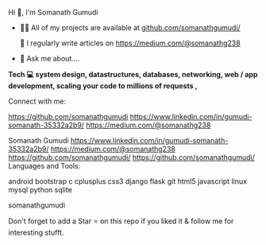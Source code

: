 Hi 👋, I'm Somanath Gumudi
- 👨‍💻 All of my projects are available at [github.com/somanathgumudi/](https://github.com/somanathgumudi/)

    📝 I regularly write articles on https://medium.com/@somanathg238

- 💬 Ask me about....

**Tech 💻 system design, datastructures, databases, networking, web / app development, scaling your code to millions of requests ,**


Connect with me: 

https://github.com/somanathgumudi https://www.linkedin.com/in/gumudi-somanath-35332a2b9/  https://medium.com/@somanathg238 

Somanath Gumudi https://www.linkedin.com/in/gumudi-somanath-35332a2b9/ https://medium.com/@somanathg238 https://github.com/somanathgumudi/ https://github.com/somanathgumudi/
Languages and Tools:

android bootstrap c cplusplus css3 django flask git html5 javascript linux mysql python sqlite

somanathgumudi

Don't forget to add a Star ⭐ on this repo if you liked it & follow me for interesting stufft.
